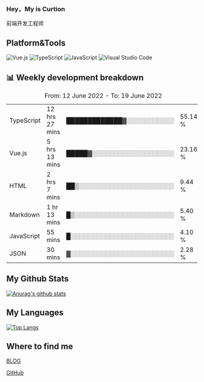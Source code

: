 ### Hey，My is Curtion
前端开发工程师
## Platform&Tools

![Vue.js](https://img.shields.io/badge/-Vue.js-4FC08D?style=flat-square&logo=Vue.js&logoColor=white)
![TypeScript](https://img.shields.io/badge/-TypeScript-007ACC?style=flat-square&logo=typescript&logoColor=white)
![JavaScript](https://img.shields.io/badge/-JavaScript-F7DF1E?style=flat-square&logo=javascript&logoColor=black)
![Visual Studio Code](https://img.shields.io/badge/-VSCode-007ACC?style=flat-square&logo=Visual-Studio-Code&logoColor=white)

## 📊 Weekly development breakdown

<!--START_SECTION:waka-->

<table><caption>From: 12 June 2022 - To: 19 June 2022</caption><tr><td>TypeScript</td><td>12 hrs 27 mins</td><td>█████████████▓░░░░░░░░░░░</td><td>55.14 %</td></tr><tr><td>Vue.js</td><td>5 hrs 13 mins</td><td>█████▓░░░░░░░░░░░░░░░░░░░</td><td>23.16 %</td></tr><tr><td>HTML</td><td>2 hrs 7 mins</td><td>██▒░░░░░░░░░░░░░░░░░░░░░░</td><td>9.44 %</td></tr><tr><td>Markdown</td><td>1 hr 13 mins</td><td>█▒░░░░░░░░░░░░░░░░░░░░░░░</td><td>5.40 %</td></tr><tr><td>JavaScript</td><td>55 mins</td><td>█░░░░░░░░░░░░░░░░░░░░░░░░</td><td>4.10 %</td></tr><tr><td>JSON</td><td>30 mins</td><td>▓░░░░░░░░░░░░░░░░░░░░░░░░</td><td>2.28 %</td></tr></table>

<!--END_SECTION:waka-->

## My Github Stats

[![Anurag's github stats](https://github-readme-stats.vercel.app/api?username=curtion&count_private=true&show_icons=true&theme=onedark)](https://github.com/anuraghazra/github-readme-stats)

## My Languages

[![Top Langs](https://github-readme-stats.vercel.app/api/top-langs/?username=curtion&layout=compact)](https://github.com/anuraghazra/github-readme-stats)

## Where to find me

[BLOG](https://blog.3gxk.net)

[GitHub](https://github.com/Curtion)
